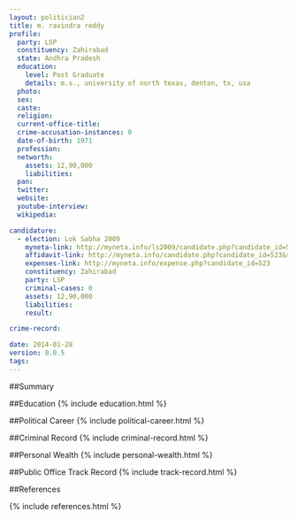 ```yaml
---
layout: politician2
title: m. ravindra reddy
profile: 
  party: LSP
  constituency: Zahirabad
  state: Andhra Pradesh
  education: 
    level: Post Graduate
    details: m.s., university of north texas, denton, tx, usa
  photo: 
  sex: 
  caste: 
  religion: 
  current-office-title: 
  crime-accusation-instances: 0
  date-of-birth: 1971
  profession: 
  networth: 
    assets: 12,90,000
    liabilities: 
  pan: 
  twitter: 
  website: 
  youtube-interview: 
  wikipedia: 

candidature: 
  - election: Lok Sabha 2009
    myneta-link: http://myneta.info/ls2009/candidate.php?candidate_id=523
    affidavit-link: http://myneta.info/candidate.php?candidate_id=523&scan=original
    expenses-link: http://myneta.info/expense.php?candidate_id=523
    constituency: Zahirabad 
    party: LSP
    criminal-cases: 0
    assets: 12,90,000
    liabilities: 
    result:  

crime-record: 

date: 2014-01-28
version: 0.0.5
tags: 
---
```

##Summary


##Education
{% include education.html %}


##Political Career
{% include political-career.html %}


##Criminal Record
{% include criminal-record.html %}


##Personal Wealth
{% include personal-wealth.html %}


##Public Office Track Record
{% include track-record.html %}


##References


{% include references.html %}